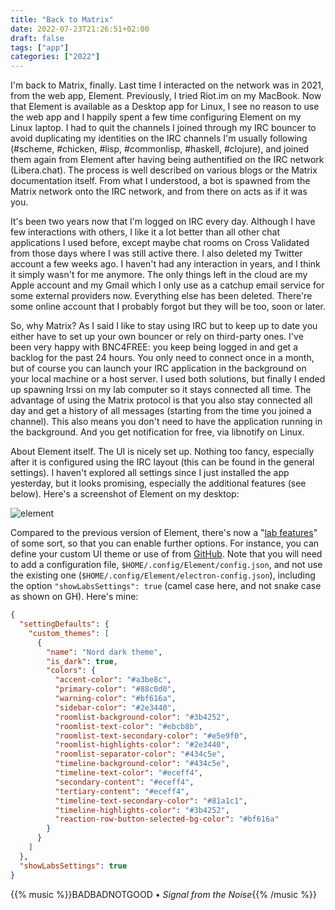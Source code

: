 ```yaml
---
title: "Back to Matrix"
date: 2022-07-23T21:26:51+02:00
draft: false
tags: ["app"]
categories: ["2022"]
---
```


I'm back to Matrix, finally. Last time I interacted on the network was in 2021, from the web app, Element. Previously, I tried Riot.im on my MacBook. Now that Element is available as a Desktop app for Linux, I see no reason to use the web app and I happily spent a few time configuring Element on my Linux laptop. I had to quit the channels I joined through my IRC bouncer to avoid duplicating my identities on the IRC channels I'm usually following (#scheme, #chicken, #lisp, #commonlisp, #haskell, #clojure), and joined them again from Element after having being authentified on the IRC network (Libera.chat). The process is well described on various blogs or the Matrix documentation itself. From what I understood, a bot is spawned from the Matrix network onto the IRC network, and from there on acts as if it was you.

It's been two years now that I'm logged on IRC every day. Although I have few interactions with others, I like it a lot better than all other chat applications I used before, except maybe chat rooms on Cross Validated from those days where I was still active there. I also deleted my Twitter account a few weeks ago. I haven't had any interaction in years, and I think it simply wasn't for me anymore. The only things left in the cloud are my Apple account and my Gmail which I only use as a catchup email service for some external providers now. Everything else has been deleted. There're some online account that I probably forgot but they will be too, soon or later.

So, why Matrix? As I said I like to stay using IRC but to keep up to date you either have to set up your own bouncer or rely on third-party ones. I've been very happy with BNC4FREE: you keep being logged in and get a backlog for the past 24 hours. You only need to connect once in a month, but of course you can launch your IRC application in the background on your local machine or a host server. I used both solutions, but finally I ended up spawning Irssi on my lab computer so it stays connected all time. The advantage of using the Matrix protocol is that you also stay connected all day and get a history of all messages (starting from the time you joined a channel). This also means you don't need to have the application running in the background. And you get notification for free, via libnotify on Linux.

About Element itself. The UI is nicely set up. Nothing too fancy, especially after it is configured using the IRC layout (this can be found in the general settings). I haven't explored all settings since I just installed the app yesterday, but it looks promising, especially the additional features (see below). Here's a screenshot of Element on my desktop:

![element](/img/2022-07-24-16-45-49.png)

Compared to the previous version of Element, there's now a "[lab features]" of some sort, so that you can enable further options. For instance, you can define your custom UI theme or use of from [GitHub]. Note that you will need to add a configuration file, `$HOME/.config/Element/config.json`, and not use the existing one (`$HOME/.config/Element/electron-config.json`), including the option `"showLabsSettings": true` (camel case here, and not snake case as shown on GH). Here's mine:

```json
{
  "settingDefaults": {
    "custom_themes": [
      {
        "name": "Nord dark theme",
        "is_dark": true,
        "colors": {
          "accent-color": "#a3be8c",
          "primary-color": "#88c0d0",
          "warning-color": "#bf616a",
          "sidebar-color": "#2e3440",
          "roomlist-background-color": "#3b4252",
          "roomlist-text-color": "#ebcb8b",
          "roomlist-text-secondary-color": "#e5e9f0",
          "roomlist-highlights-color": "#2e3440",
          "roomlist-separator-color": "#434c5e",
          "timeline-background-color": "#434c5e",
          "timeline-text-color": "#eceff4",
          "secondary-content": "#eceff4",
          "tertiary-content": "#eceff4",
          "timeline-text-secondary-color": "#81a1c1",
          "timeline-highlights-color": "#3b4252",
          "reaction-row-button-selected-bg-color": "#bf616a"
        }
      }
    ]
  },
  "showLabsSettings": true
}
```

{{% music %}}BADBADNOTGOOD • _Signal from the Noise_{{% /music %}}

[lab features]: https://github.com/vector-im/element-web/blob/develop/docs/labs.md
[github]: https://github.com/aaronraimist/element-themes/

